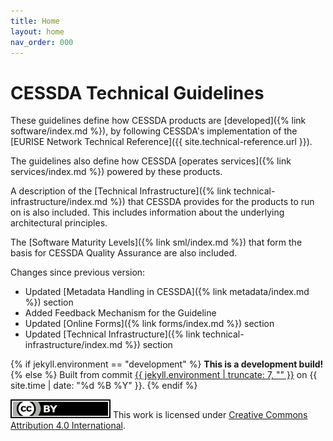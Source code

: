 ```yaml
---
title: Home
layout: home
nav_order: 000
---
```


# CESSDA Technical Guidelines

These guidelines define how CESSDA products are [developed]({% link software/index.md %}),
by following CESSDA's implementation of the
[EURISE Network Technical Reference]({{ site.technical-reference.url }}).

The guidelines also define how CESSDA [operates services]({% link services/index.md %}) powered by these products.

A description of the [Technical Infrastructure]({% link technical-infrastructure/index.md %})
that CESSDA provides for the products to run on is also included.
This includes information about the underlying architectural principles.

The [Software Maturity Levels]({% link sml/index.md %})
that form the basis for CESSDA Quality Assurance are also included.

Changes since previous version:

* Updated [Metadata Handling in CESSDA]({% link metadata/index.md %}) section
* Added Feedback Mechanism for the Guideline
* Updated [Online Forms]({% link forms/index.md %}) section
* Updated [Technical Infrastructure]({% link technical-infrastructure/index.md %}) section

{% if jekyll.environment == "development" %}
**This is a development build!**
{% else %}
Built from commit [{{ jekyll.environment | truncate: 7, "" }}](https://github.com/cessda/cessda.guidelines.public/commit/{{jekyll.environment}}) on {{ site.time | date: "%d %B %Y" }}.
{% endif %}

![CC-BY-4.0](images/cc-by.svg "CC-BY-4.0")
This work is licensed under
[Creative Commons Attribution 4.0 International](https://creativecommons.org/licenses/by/4.0/).
